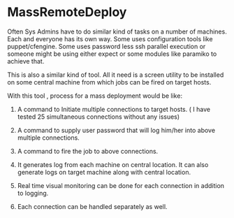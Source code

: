 MassRemoteDeploy
================
Often Sys Admins have to do similar kind of tasks on a number of machines. Each and everyone has its own way. Some uses configuration tools like puppet/cfengine. Some uses password less ssh parallel execution or someone might be using either expect or some modules like paramiko to achieve that. 

This is also a similar kind of tool. All it need is a screen utility to be installed on some central machine from which jobs can be fired on target hosts.

With this tool , process for a mass deployment would be like:

  1) A command to Initiate multiple connections to target hosts. ( I have tested 25 simultaneous connections without any issues)
  
  2) A command to supply user password that will log him/her into above multiple connections.
  
  3) A command to fire the job to above connections.
  
  4) It generates log from each machine on central location. It can also generate logs on target machine along with central
     location.
  
  5) Real time visual monitoring can be done for each connection in addition to logging.  
  
  6) Each connection can be handled separately as well.
  

  
